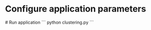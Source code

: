 # Configure application parameters
<see clustering.py script params>
# Run application
```
python clustering.py
```
